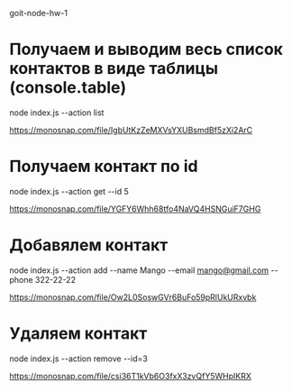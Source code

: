 goit-node-hw-1

# Получаем и выводим весь список контактов в виде таблицы (console.table)

node index.js --action list

https://monosnap.com/file/IgbUtKzZeMXVsYXUBsmdBf5zXi2ArC

# Получаем контакт по id

node index.js --action get --id 5

https://monosnap.com/file/YGFY6Whh68tfo4NaVQ4HSNGuiF7GHG

# Добавялем контакт

node index.js --action add --name Mango --email mango@gmail.com --phone 322-22-22

https://monosnap.com/file/Ow2L0SoswGVr6BuFo59pRlUkURxvbk

# Удаляем контакт

node index.js --action remove --id=3

https://monosnap.com/file/csi36T1kVb6O3fxX3zvQfY5WHpIKRX
